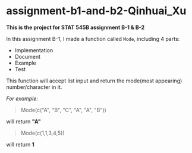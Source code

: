 # assignment-b1-and-b2-Qinhuai_Xu

**This is the project for STAT 545B assignment B-1 & B-2**

In this assignment B-1, I made a function called `Mode`, including 4 parts:
* Implementation
* Document
* Example
* Test


This function will accept list input and return the mode(most appearing) number/character in it.

*For example:*

> Mode(c("A", "B", "C", "A", "A", "B"))

will return **"A"**

> Mode(c(1,1,3,4,5))

will return **1**